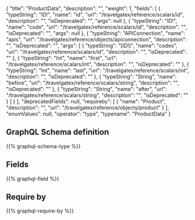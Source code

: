 {
  "title": "ProductData",
  "description": "",
  "weight": 1,
  "fields": [
    {
      "typeString": "ID!",
      "name": "id",
      "url": "/travelgatex/reference/scalars/id",
      "description": "",
      "isDeprecated": "",
      "args": null
    },
    {
      "typeString": "ID!",
      "name": "code",
      "url": "/travelgatex/reference/scalars/id",
      "description": "",
      "isDeprecated": "",
      "args": null
    },
    {
      "typeString": "APIConnection",
      "name": "apis",
      "url": "/travelgatex/reference/objects/apiconnection",
      "description": "",
      "isDeprecated": "",
      "args": [
        {
          "typeString": "[ID!]",
          "name": "codes",
          "url": "/travelgatex/reference/scalars/id",
          "description": "",
          "isDeprecated": ""
        },
        {
          "typeString": "Int",
          "name": "first",
          "url": "/travelgatex/reference/scalars/int",
          "description": "",
          "isDeprecated": ""
        },
        {
          "typeString": "Int",
          "name": "last",
          "url": "/travelgatex/reference/scalars/int",
          "description": "",
          "isDeprecated": ""
        },
        {
          "typeString": "String",
          "name": "before",
          "url": "/travelgatex/reference/scalars/string",
          "description": "",
          "isDeprecated": ""
        },
        {
          "typeString": "String",
          "name": "after",
          "url": "/travelgatex/reference/scalars/string",
          "description": "",
          "isDeprecated": ""
        }
      ]
    }
  ],
  "deprecatedFields": null,
  "requireby": [
    {
      "name": "Product",
      "description": "",
      "url": "/travelgatex/reference/objects/product"
    }
  ],
  "enumValues": null,
  "operator": "type",
  "typename": "ProductData"
}
## GraphQL Schema definition

{{% graphql-schema-type %}}

## Fields

{{% graphql-field %}}

## Require by

{{% graphql-require-by %}}
